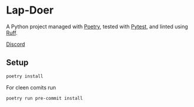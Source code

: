 # Lap-Doer

A Python project managed with [Poetry](https://python-poetry.org/), tested with [Pytest](https://docs.pytest.org/), and linted using [Ruff](https://docs.astral.sh/ruff/).


[Discord](https://discord.gg/r4JzG2HXqT)


## Setup

```bash
poetry install
```

For cleen comits run
```bash
poetry run pre-commit install
```
